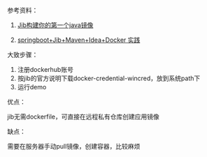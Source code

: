 参考资料：

1. [Jib构建你的第一个java镜像](https://blog.csdn.net/mo_xingwang/article/details/81096188)

2. [springboot+Jib+Maven+Idea+Docker 实践](https://blog.csdn.net/shenhonglei1234/article/details/87967088)

大致步骤：

1. 注册dockerhub账号
2. 按jib的官方说明下载docker-credential-wincred，放到系统path下
3. 运行demo

优点：

jib无需dockerfile，可直接在远程私有仓库创建应用镜像

缺点：

需要在服务器手动pull镜像，创建容器，比较麻烦
